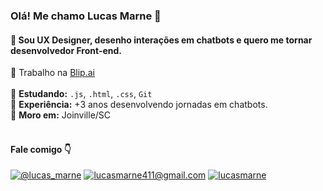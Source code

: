 ### Olá! Me chamo Lucas Marne 👋
#### 🤖 Sou UX Designer, desenho interações em chatbots e quero me tornar desenvolvedor Front-end.
💼 Trabalho na [Blip.ai](https://www.blip.ai/)
<br>
<br>
📝 <b>Estudando:</b> `.js`, `.html`, `.css`, `Git`<br>
🧠 <b>Experiência:</b> +3 anos desenvolvendo jornadas em chatbots.<br>
📍 <b>Moro em:</b> Joinville/SC<br>
<br>
#### Fale comigo 👇
<div>
  <a href="https://instagram.com/lucas_marne" target="_blank"><img loading="lazy" src="https://img.shields.io/badge/-Instagram-%23E4405F?style=for-the-badge&logo=instagram&logoColor=white" target="_blank" alt="@lucas_marne"></a>
  <a href = "mailto:lucasmarne411@gmail.com"><img loading="lazy" src="https://img.shields.io/badge/Gmail-D14836?style=for-the-badge&logo=gmail&logoColor=white" target="_blank" alt="lucasmarne411@gmail.com"></a>
  <a href="https://www.linkedin.com/in/lucasmarne" target="_blank"><img loading="lazy" src="https://img.shields.io/badge/-LinkedIn-%230077B5?style=for-the-badge&logo=linkedin&logoColor=white" target="_blank" alt="lucasmarne"></a>   
</div>
